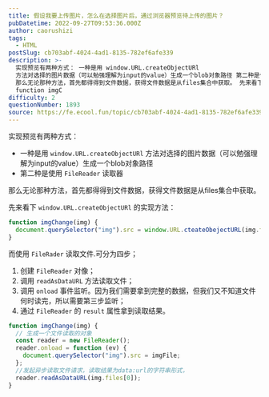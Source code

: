 ```yaml
---
title: 假设我要上传图片，怎么在选择图片后，通过浏览器预览待上传的图片？
pubDatetime: 2022-09-27T09:53:36.000Z
author: caorushizi
tags:
  - HTML
postSlug: cb703abf-4024-4ad1-8135-782ef6afe339
description: >-
  实现预览有两种方式： 一种是用 window.URL.createObjectURl
  方法对选择的图片数据（可以勉强理解为input的value）生成一个blob对象路径 第二种是使用 FileReader 读取器
  那么无论那种方法，首先都得得到文件数据，获得文件数据是从files集合中获取。 先来看下 window.URL.createObjectURl 的实现方法：
  function imgC
difficulty: 2
questionNumber: 1893
source: https://fe.ecool.fun/topic/cb703abf-4024-4ad1-8135-782ef6afe339
---
```


实现预览有两种方式：

- 一种是用 `window.URL.createObjectURl` 方法对选择的图片数据（可以勉强理解为input的value）生成一个blob对象路径
- 第二种是使用 `FileReader` 读取器

那么无论那种方法，首先都得得到文件数据，获得文件数据是从files集合中获取。

先来看下 `window.URL.createObjectURl` 的实现方法：

```js
function imgChange(img) {
  document.querySelector("img").src = window.URL.cteateObejectURL(img.files[0]);
}
```

而使用 `FileRader` 读取文件.可分为四步；

1. 创建 `FileReader` 对像；
2. 调用 `readAsDataURL` 方法读取文件；
3. 调用 `onload` 事件监听。因为我们需要拿到完整的数据，但我们又不知道文件何时读完，所以需要第三步监听；
4. 通过 `FileReader` 的 `result` 属性拿到读取结果。

```js
function imgChange(img) {
  // 生成一个文件读取的对象
  const reader = new FileReader();
  reader.onload = function (ev) {
    document.querySelector("img").src = imgFile;
  };
  //发起异步读取文件请求，读取结果为data:url的字符串形式，
  reader.readAsDataURL(img.files[0]);
}
```
